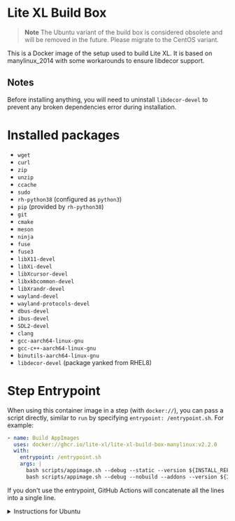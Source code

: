 # Lite XL Build Box

> **Note**
> The Ubuntu variant of the build box is considered obsolete and will be removed in the future.
> Please migrate to the CentOS variant.

This is a Docker image of the setup used to build Lite XL.
It is based on manylinux_2014 with some workarounds to ensure libdecor support.

## Notes

Before installing anything,
you will need to uninstall `libdecor-devel` to prevent
any broken dependencies error during installation.

# Installed packages

- `wget`
- `curl`
- `zip`
- `unzip`
- `ccache`
- `sudo`
- `rh-python38` (configured as `python3`)
- `pip` (provided by `rh-python38`)
- `git`
- `cmake`
- `meson`
- `ninja`
- `fuse`
- `fuse3`
- `libX11-devel`
- `libXi-devel`
- `libXcursor-devel`
- `libxkbcommon-devel`
- `libXrandr-devel`
- `wayland-devel`
- `wayland-protocols-devel`
- `dbus-devel`
- `ibus-devel`
- `SDL2-devel`
- `clang`
- `gcc-aarch64-linux-gnu`
- `gcc-c++-aarch64-linux-gnu`
- `binutils-aarch64-linux-gnu`
- `libdecor-devel` (package yanked from RHEL8)

# Step Entrypoint

When using this container image in a step (with `docker://`),
you can pass a script directly, similar to `run` by specifying
`entrypoint: /entrypoint.sh`. For example:

```yaml
- name: Build AppImages
  uses: docker://ghcr.io/lite-xl/lite-xl-build-box-manylinux:v2.2.0
  with:
    entrypoint: /entrypoint.sh
    args: |
      bash scripts/appimage.sh --debug --static --version ${INSTALL_REF} --release
      bash scripts/appimage.sh --debug --nobuild --addons --version ${INSTALL_REF}
```

If you don't use the entrypoint, GitHub Actions will concatenate all the lines
into a single line.

<details>
<summary>Instructions for Ubuntu</summary>

## Notes

Before installing anything,
you will need to uninstall `libdecor-0-dev` and `libdecor-0` to prevent
any broken dependencies error during installation.

# Installed packages

- `ccache`
- `sudo`
- `build-essential`
- `python3`
- `python3-pip`
- `git`
- `cmake`
- `meson`
- `ninja`
- `libfuse2`
- `wayland-protocols`
- `libsdl2-dev`
- `clang`
- `gcc-aarch64-linux-gnu`
- `binutils-aarch64-linux-gnu`
- `libdecor-0` (package yanked from Ubuntu 20.04)
- `libdecor-0-dev` (package yanked from Ubuntu 20.04)

# Step Entrypoint

When using this container image (v2.2.0 and above) in a step (with `docker://`),
you can pass a script directly, similar to `run` by specifying
`entrypoint: /entrypoint.sh`. For example:

```yaml
- name: Build AppImages
  uses: docker://ghcr.io/lite-xl/lite-xl-build-box:v2.2.0
  with:
    entrypoint: /entrypoint.sh
    args: |
      bash scripts/appimage.sh --debug --static --version ${INSTALL_REF} --release
      bash scripts/appimage.sh --debug --nobuild --addons --version ${INSTALL_REF}
```

If you don't use the entrypoint, GitHub Actions will concatenate all the lines
into a single line.

</details>

